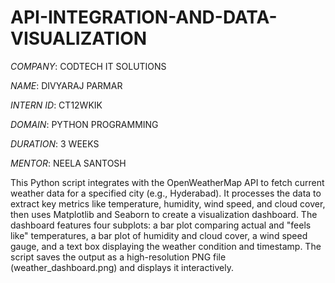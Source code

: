 # API-INTEGRATION-AND-DATA-VISUALIZATION

*COMPANY*: CODTECH IT SOLUTIONS

*NAME*: DIVYARAJ PARMAR

*INTERN ID*: CT12WKIK

*DOMAIN*: PYTHON PROGRAMMING

*DURATION*: 3 WEEKS

*MENTOR*: NEELA SANTOSH

This Python script integrates with the OpenWeatherMap API to fetch current weather data for a specified city (e.g., Hyderabad). It processes the data to extract key metrics like temperature, humidity, wind speed, and cloud cover, then uses Matplotlib and Seaborn to create a visualization dashboard. The dashboard features four subplots: a bar plot comparing actual and "feels like" temperatures, a bar plot of humidity and cloud cover, a wind speed gauge, and a text box displaying the weather condition and timestamp. The script saves the output as a high-resolution PNG file (weather_dashboard.png) and displays it interactively.
